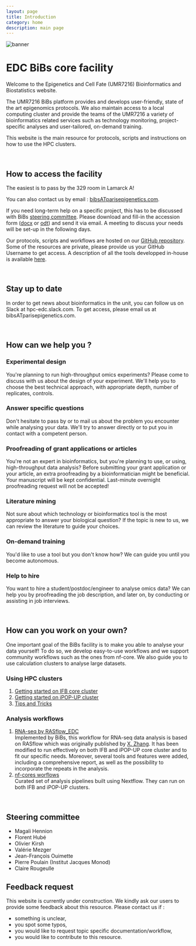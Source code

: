 ```yaml
---
layout: page
title: Introduction
category: home
description: main page
---
```


![banner](/bibs/images/banner.png)
# EDC BiBs core facility

Welcome to the Epigenetics and Cell Fate (UMR7216) Bioinformatics and Biostatistics website.

The UMR7216 BiBs platform provides and develops user-friendly, state of the art epigenomics protocols.  We also maintain access to a local computing cluster and provide the teams of the UMR7216 a variety of bioinformatics related services such as technology monitoring, project-specific analyses and user-tailored, on-demand training. 

This website is the main resource for protocols, scripts and instructions on how to use the HPC clusters.

<br/>

## How to access the facility

The easiest is to pass by the 329 room in Lamarck A! 

You can also contact us by email : [bibsATparisepigenetics.com](mailto:bibsATparisepigenetics.com).

If you need long-term help on a specific project, this has to be discussed with BiBs [steering committee](#steering-committee). Please download and fill-in the accession form ([docx](/bibs/documents/accession_plateforme.docx) or [odt](/bibs/documents/accession_plateforme.odt)) and send it via email. A meeting to discuss your needs will be set-up in the following days.

Our protocols, scripts and workflows are hosted on our [GitHub repository](https://github.com/parisepigenetics). Some of the resources are private, please provide us your GitHub Username to get access. A description of all the tools developped in-house is available [here](/bibs/edctools/githubrepo/#/edctools). 


<br/>

## Stay up to date

In order to get news about bioinformatics in the unit, you can follow us on Slack at hpc-edc.slack.com. To get access, please email us at bibsATparisepigenetics.com.

<br/>

## How can we help you ?

### Experimental design
You're planning to run high-throughput omics experiments? Please come to discuss with us about the design of your experiment. We'll help you to choose the best technical approach, with appropriate depth, number of replicates, controls. 

### Answer specific questions
Don't hesitate to pass by or to mail us about the problem you encounter while analysing your data. We'll try to answer directly or to put you in contact with a competent person. 

### Proofreading of grant applications or articles
You're not an expert in bioinformatics, but you're planning to use, or using, high-throughput data analysis? Before submitting your grant application or your article, an extra proofreading by a bioinformatician might be beneficial. Your manuscript will be kept confidential. Last-minute overnight proofreading request will not be accepted! 

### Literature mining
Not sure about which technology or bioinformatics tool is the most appropriate to answer your biological question? If the topic is new to us, we can review the literature to guide your choices. 

### On-demand training 
You'd like to use a tool but you don't know how? We can guide you until you become autonomous. 

### Help to hire
You want to hire a student/postdoc/engineer to analyse omics data? We can help you by proofreading the job description, and later on, by conducting or assisting in job interviews. 

<br/>

## How can you work on your own? 

One important goal of the BiBs facility is to make you able to analyse your data yourself! To do so, we develop easy-to-use workflows and we support community workflows such as the ones from nf-core. We also guide you to use calculation clusters to analyse large datasets. 

### Using HPC clusters
1. [Getting started on IFB core cluster](/bibs/cluster/ifb/#/cluster)
2. [Getting started on iPOP-UP cluster](/bibs/cluster/ipopup/#/cluster)
3. [Tips and Tricks](/bibs/cluster/tips/#/cluster)

### Analysis workflows
  1. [RNA-seq by RASflow_EDC](/bibs/analysis/rasflow_edc/#/analysis)  
  Implemented by BiBs, this workflow for RNA-seq data analysis is based on RASflow which was originally published by [X. Zhang](https://bmcbioinformatics.biomedcentral.com/articles/10.1186/s12859-020-3433-x). It has been modified to run effectively on both IFB and iPOP-UP core cluster and to fit our specific needs. Moreover, several tools and features were added, including a comprehensive report, as well as the possibility to incorporate the repeats in the analysis. 
  2. [nf-cores worflows](/bibs/analysis/nf-cores/#/analysis)  
  Curated set of analysis pipelines built using Nextflow. They can run on both IFB and iPOP-UP clusters. 


<br/>

## Steering committee

- Magali Hennion
- Florent Hubé
- Olivier Kirsh
- Valérie Mezger
- Jean-François Ouimette
- Pierre Poulain (Institut Jacques Monod)
- Claire Rougeulle

## Feedback request

This website is currently under construction. We kindly ask our users to provide some feedback about this resource. Please contact us if :

- something is unclear, 
- you spot some typos,
- you would like to request topic specific documentation/workflow,
- you would like to contribute to this resource. 
